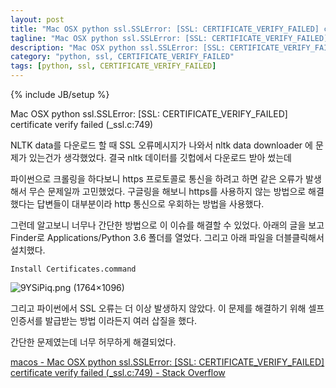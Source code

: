 ```yaml
---
layout: post
title: "Mac OSX python ssl.SSLError: [SSL: CERTIFICATE_VERIFY_FAILED] certificate verify failed" 
tagline: "Mac OSX python ssl.SSLError: [SSL: CERTIFICATE_VERIFY_FAILED] certificate verify failed"
description: "Mac OSX python ssl.SSLError: [SSL: CERTIFICATE_VERIFY_FAILED] certificate verify failed" 
category: "python, ssl, CERTIFICATE_VERIFY_FAILED"
tags: [python, ssl, CERTIFICATE_VERIFY_FAILED]
---
```


{% include JB/setup %}

Mac OSX python ssl.SSLError: [SSL: CERTIFICATE_VERIFY_FAILED] certificate verify failed (_ssl.c:749)

NLTK data를 다운로드 할 때 SSL 오류메시지가 나와서 nltk data downloader 에 문제가 있는건가 생각했었다.
결국 nltk 데이터를 깃헙에서 다운로드 받아 썼는데 


파이썬으로 크롤링을 하다보니 https 프로토콜로 통신을 하려고 하면 같은 오류가 발생해서 무슨 문제일까 고민했었다.
구글링을 해보니 https를 사용하지 않는 방법으로 해결했다는 답변들이 대부분이라 http 통신으로 우회하는 방법을 사용했다.


그런데 알고보니 너무나 간단한 방법으로 이 이슈를 해결할 수 있었다.
아래의 글을 보고 Finder로 Applications/Python 3.6 폴더를 열었다.
그리고 아래 파일을 더블클릭해서 설치했다.


`Install Certificates.command`



![9YSiPiq.png (1764×1096)](https://i.imgur.com/9YSiPiq.png)


그리고 파이썬에서 SSL 오류는 더 이상 발생하지 않았다.
이 문제를 해결하기 위해 셀프 인증서를 발급받는 방법 이라든지 여러 삽질을 했다. 


간단한 문제였는데 너무 허무하게 해결되었다.



[macos - Mac OSX python ssl.SSLError: [SSL: CERTIFICATE_VERIFY_FAILED] certificate verify failed (_ssl.c:749) - Stack Overflow](https://stackoverflow.com/questions/42098126/mac-osx-python-ssl-sslerror-ssl-certificate-verify-failed-certificate-verify)


